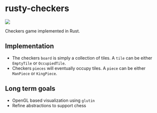 # rusty-checkers

<a href="https://travis-ci.org/dboone/rusty-checkers"><img src="https://travis-ci.org/dboone/rusty-checkers.svg"/></a>

Checkers game implemented in Rust.

## Implementation

* The checkers `board` is simply a collection of tiles. A `tile` can be either `EmptyTile` or `OccupiedTile`.
* Checkers `pieces` will eventually occupy tiles. A `piece` can be either `ManPiece` or `KingPiece`.

## Long term goals

* OpenGL based visualization using `glutin`
* Refine abstractions to support chess
